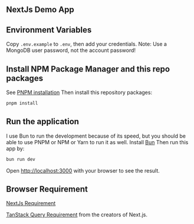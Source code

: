 ## NextJs Demo App

## Environment Variables

Copy `.env.example` to `.env`, then add your credentials.
Note: Use a MongoDB user password, not the account password!

## Install NPM Package Manager and this repo packages

See [PNPM installation](https://pnpm.io/installation)
Then install this repository packages:

```bash
pnpm install
```

## Run the application

I use Bun to run the development because of its speed, but you should be able to use PNPM or NPM or Yarn to run it as well.
Install [Bun](https://bun.sh/docs/installation)
Then run this app by:

```bash
bun run dev
```

Open [http://localhost:3000](http://localhost:3000) with your browser to see the result.

## Browser Requirement

[NextJs Requirement](https://nextjs.org/docs/getting-started/installation)

[TanStack Query Requirement](https://tanstack.com/query/latest/docs/react/installation) from the creators of Next.js.

